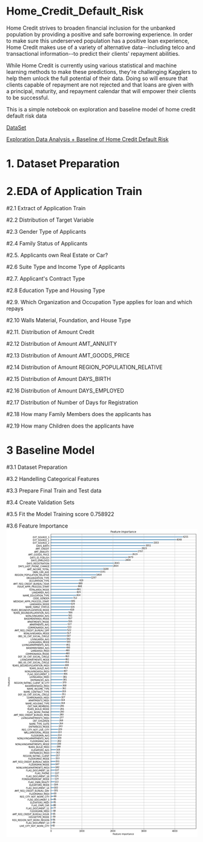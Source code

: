 # Home_Credit_Default_Risk

Home Credit strives to broaden financial inclusion for the unbanked population by providing a positive and safe borrowing experience. In order to make sure this underserved population has a positive loan experience, Home Credit makes use of a variety of alternative data--including telco and transactional information--to predict their clients' repayment abilities.

While Home Credit is currently using various statistical and machine learning methods to make these predictions, they're challenging Kagglers to help them unlock the full potential of their data. Doing so will ensure that clients capable of repayment are not rejected and that loans are given with a principal, maturity, and repayment calendar that will empower their clients to be successful.

This is a simple notebook on exploration and baseline model of home credit default risk data

[DataSet](https://www.kaggle.com/c/home-credit-default-risk/data)

[Exploration Data Analysis + Baseline of Home Credit Default Risk](https://github.com/sharonccs/Home_Credit_Default_Risk/blob/main/Exploration%20Data%20Analysis%20%20%2B%20Baseline%20of%20Home%20Credit%20Default.ipynb)
# 1. Dataset Preparation 
# 2.EDA of Application Train
#2.1 Extract of Application Train

#2.2 Distribution of Target Variable

#2.3 Gender Type of Applicants

#2.4 Family Status of Applicants

#2.5. Applicants own Real Estate or Car?

#2.6 Suite Type and Income Type of Applicants

#2.7. Applicant's Contract Type

#2.8 Education Type and Housing Type

#2.9. Which Organization and Occupation Type applies for loan and which repays

#2.10 Walls Material, Foundation, and House Type

#2.11. Distribution of Amount Credit

#2.12 Distribution of Amount AMT_ANNUITY

#2.13 Distribution of Amount AMT_GOODS_PRICE

#2.14 Distribution of Amount REGION_POPULATION_RELATIVE

#2.15 Distribution of Amount DAYS_BIRTH

#2.16 Distribution of Amount DAYS_EMPLOYED

#2.17 Distribution of Number of Days for Registration

#2.18 How many Family Members does the applicants has

#2.19 How many Children does the applicants have

# 3 Baseline Model 
#3.1 Dataset Preparation

#3.2 Handelling Categorical Features

#3.3 Prepare Final Train and Test data

#3.4 Create Validation Sets

#3.5 Fit the Model
Training score 0.758922

#3.6 Feature Importance
![Feature Importance](https://github.com/sharonccs/Home_Credit_Default_Risk/blob/main/download.png)
